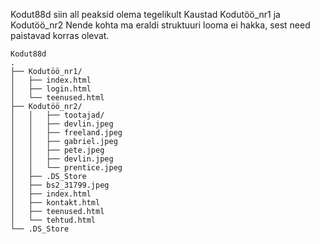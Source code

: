 Kodut88d siin all peaksid olema tegelikult Kaustad Kodutöö_nr1 ja Kodutöö_nr2
Nende kohta ma eraldi struktuuri looma ei hakka, sest need paistavad korras olevat.
```
Kodut88d
.
├── Kodutöö_nr1/
│   ├── index.html
│   ├── login.html
│   └── teenused.html
├── Kodutöö_nr2/
│   │   ├── tootajad/
│   │   ├── devlin.jpeg
│   │   ├── freeland.jpeg
│   │   ├── gabriel.jpeg
│   │   ├── pete.jpeg
│   │   ├── devlin.jpeg
│   │   └── prentice.jpeg
│   ├── .DS_Store
│   ├── bs2_31799.jpeg
│   ├── index.html
│   ├── kontakt.html
│   ├── teenused.html
│   └── tehtud.html
└── .DS_Store
